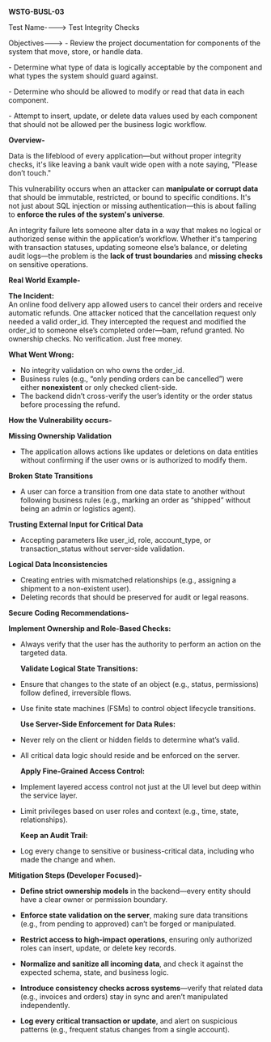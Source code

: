 **WSTG-BUSL-03**

Test Name----\> Test Integrity Checks

Objectives---\> \- Review the project documentation for components of the system that move, store, or handle data.

\- Determine what type of data is logically acceptable by the component and what types the system should guard against.

\- Determine who should be allowed to modify or read that data in each component.

\- Attempt to insert, update, or delete data values used by each component that should not be allowed per the business logic workflow.

**Overview-**

Data is the lifeblood of every application—but without proper integrity checks, it's like leaving a bank vault wide open with a note saying, "Please don’t touch."

This vulnerability occurs when an attacker can **manipulate or corrupt data** that should be immutable, restricted, or bound to specific conditions. It's not just about SQL injection or missing authentication—this is about failing to **enforce the rules of the system's universe**.

An integrity failure lets someone alter data in a way that makes no logical or authorized sense within the application’s workflow. Whether it's tampering with transaction statuses, updating someone else’s balance, or deleting audit logs—the problem is the **lack of trust boundaries** and **missing checks** on sensitive operations.

**Real World Example-**

**The Incident:**  
An online food delivery app allowed users to cancel their orders and receive automatic refunds. One attacker noticed that the cancellation request only needed a valid order\_id. They intercepted the request and modified the order\_id to someone else’s completed order—bam, refund granted. No ownership checks. No verification. Just free money.

**What Went Wrong:**

* No integrity validation on who owns the order\_id.  
* Business rules (e.g., “only pending orders can be cancelled”) were either **nonexistent** or only checked client-side.  
* The backend didn’t cross-verify the user’s identity or the order status before processing the refund.

**How the Vulnerability occurs-**

**Missing Ownership Validation**

* The application allows actions like updates or deletions on data entities without confirming if the user owns or is authorized to modify them.

**Broken State Transitions**

* A user can force a transition from one data state to another without following business rules (e.g., marking an order as “shipped” without being an admin or logistics agent).

**Trusting External Input for Critical Data**

* Accepting parameters like user\_id, role, account\_type, or transaction\_status without server-side validation.

**Logical Data Inconsistencies**

* Creating entries with mismatched relationships (e.g., assigning a shipment to a non-existent user).  
* Deleting records that should be preserved for audit or legal reasons.

**Secure Coding Recommendations-**

  **Implement Ownership and Role-Based Checks:**

* Always verify that the user has the authority to perform an action on the targeted data.

  **Validate Logical State Transitions:**

* Ensure that changes to the state of an object (e.g., status, permissions) follow defined, irreversible flows.

* Use finite state machines (FSMs) to control object lifecycle transitions.

  **Use Server-Side Enforcement for Data Rules:**

* Never rely on the client or hidden fields to determine what’s valid.

* All critical data logic should reside and be enforced on the server.

  **Apply Fine-Grained Access Control:**

* Implement layered access control not just at the UI level but deep within the service layer.

* Limit privileges based on user roles and context (e.g., time, state, relationships).

  **Keep an Audit Trail:**

* Log every change to sensitive or business-critical data, including who made the change and when.

**Mitigation Steps (Developer Focused)-**

* **Define strict ownership models** in the backend—every entity should have a clear owner or permission boundary.

* **Enforce state validation on the server**, making sure data transitions (e.g., from pending to approved) can’t be forged or manipulated.

* **Restrict access to high-impact operations**, ensuring only authorized roles can insert, update, or delete key records.

* **Normalize and sanitize all incoming data**, and check it against the expected schema, state, and business logic.

* **Introduce consistency checks across systems**—verify that related data (e.g., invoices and orders) stay in sync and aren’t manipulated independently.

* **Log every critical transaction or update**, and alert on suspicious patterns (e.g., frequent status changes from a single account).

